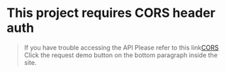 # This project requires CORS header auth
> If you have trouble accessing the API
> Please refer to this link[CORS](https://cors-anywhere.herokuapp.com/)
> Click the request demo button on the bottom paragraph inside the site.
